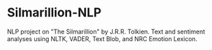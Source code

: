 # Silmarillion-NLP
NLP project on "The Silmarillion" by J.R.R. Tolkien. Text and sentiment analyses using NLTK, VADER, Text Blob, and NRC Emotion Lexicon.
